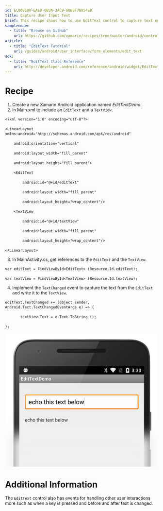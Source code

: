 ```yaml
---
id: EC009100-EAE0-0BDA-3AC9-60BBF78854EB
title: Capture User Input Text
brief: This recipe shows how to use EditText control to capture text entered by a user.
samplecode:
  - title: "Browse on GitHub" 
    url: https://github.com/xamarin/recipes/tree/master/android/controls/edittext/capture_user_input_text
article:
  - title: "EditText Tutorial" 
    url: /guides/android/user_interface/form_elements/edit_text
sdk:
  - title: "EditText Class Reference" 
    url: http://developer.android.com/reference/android/widget/EditText.html
---
```


<a name="Recipe" class="injected"></a>


# Recipe

1.  Create a new Xamarin.Android application named *EditTextDemo*.
2.  In Main.xml to include an `EditText` and a `TextView`.


```
<?xml version="1.0" encoding="utf-8"?>

<LinearLayout xmlns:android="http://schemas.android.com/apk/res/android"

    android:orientation="vertical"

    android:layout_width="fill_parent"

    android:layout_height="fill_parent">

    <EditText

        android:id="@+id/editText"

        android:layout_width="fill_parent"

        android:layout_height="wrap_content"/>

    <TextView

        android:id="@+id/textView"

        android:layout_width="fill_parent"

        android:layout_height="wrap_content"/>  

</LinearLayout>
```

<ol start="3">
  <li>In MainActivity.cs, get references to the <code>EditText</code> and the <code>TextView</code>.</li>
</ol>


```
var editText = FindViewById<EditText> (Resource.Id.editText);

var textView = FindViewById<TextView> (Resource.Id.textView);
```

<ol start="4">
  <li>Implement the <code>TextChanged</code> event to capture the text from the <code>EditText</code> and write it to the <code>TextView</code>.</li>
</ol>


```
editText.TextChanged += (object sender, Android.Text.TextChangedEventArgs e) => {

       textView.Text = e.Text.ToString ();

};
```

![](Images/capture-user-input-text-01.png )

 <a name="Additional_Information" class="injected"></a>


# Additional Information

The `EditText` control also has events for handling other user interactions
more such as when a key is pressed and before and after text is changed.


